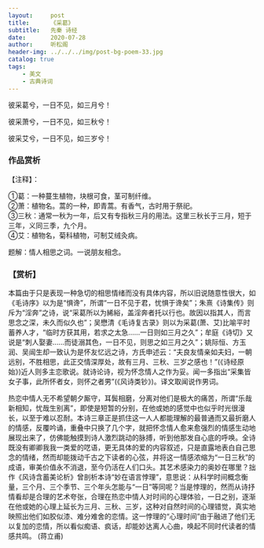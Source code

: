 ```yaml
---
layout:     post
title:      《采葛》
subtitle:   先秦 诗经
date:       2020-07-28
author:     听松阁
header-img: ../../../img/post-bg-poem-33.jpg
catalog: true
tags:
    - 美文
    - 古典诗词
---
```


彼采葛兮，一日不见，如三月兮！

彼采萧兮，一日不见，如三秋兮！

彼采艾兮，一日不见，如三岁兮！


### 作品赏析
【注释】：

①葛：一种蔓生植物，块根可食，茎可制纤维。<br>
②萧：植物名。蒿的一种，即青蒿。有香气，古时用于祭祀。　<br>
③三秋：通常一秋为一年，后又有专指秋三月的用法。这里三秋长于三月，短于三年，义同三季，九个月。<br>
④艾：植物名，菊科植物，可制艾绒灸病。<br>

题解：情人相思之词。一说朋友相念。<br>

### 【赏析】
本篇由于只是表现一种急切的相思情绪而没有具体内容，所以旧说随意性很大，如《毛诗序》以为是“惧谗”，所谓“一日不见于君，忧惧于谗矣”；朱熹《诗集传》则斥为“淫奔”之诗，说“采葛所以为絺綌，盖淫奔者托以行也。故因以指其人，而言思念之深，未久而似久也”；吴懋清《毛诗复古录》则以为采葛(萧、艾)比喻平时蓄养人才，“临时方获其用，若求之太急……一日则如三月之久”；牟庭《诗切》又说是“刺人娶妻……而徒溺其色，一日不见，则思之如三月之久”；姚际恒、方玉润、吴闿生却一致认为是怀友忆远之诗，方氏申述云：“夫良友情亲如夫妇，一朝远别，不胜相思，此正交情深厚处，故有三月、三秋、三岁之感也！”(《诗经原始》)近人则多主恋歌说。就诗论诗，视为怀念情人之作为妥。闻一多指出“采集皆女子事，此所怀者女，则怀之者男”(《风诗类钞》)。译文取闻说作男词。

热恋中情人无不希望朝夕厮守，耳鬓相磨，分离对他们是极大的痛苦，所谓“乐哉新相知，忧哉生别离”，即使是短暂的分别，在他或她的感觉中也似乎时光很漫长，以至于难以忍耐。本诗三章正是抓住这一人人都能理解的最普通而又最折磨人的情感，反覆吟诵，重叠中只换了几个字，就把怀念情人愈来愈强烈的情感生动地展现出来了，仿佛能触摸到诗人激烈跳动的脉搏，听到他那发自心底的呼唤。全诗既没有卿卿我我一类爱的呓语，更无具体的爱的内容叙述，只是直露地表白自己思念的情绪，然而却能拨动千古之下读者的心弦，并将这一情感浓缩为“一日三秋”的成语，审美价值永不消退，至今仍活在人们口头。其艺术感染力的奥妙在哪里？拙作《风诗含蓄美论析》曾剖析本诗“妙在语言悖理”，意思说：从科学时间概念衡量，三个月、三个季节、三个年头怎能与“一日”等同呢？当是悖理的，然而从诗抒情看却是合理的艺术夸张，合理在热恋中情人对时间的心理体验，一日之别，逐渐在他或她的心理上延长为三月、三秋、三岁，这种对自然时间的心理错觉，真实地映照出他们如胶似漆、难分难舍的恋情。这一悖理的“心理时间”由于融进了他们无以复加的恋情，所以看似痴语、疯话，却能妙达离人心曲，唤起不同时代读者的情感共鸣。 (蒋立甫)
